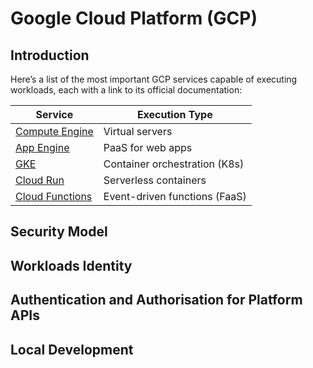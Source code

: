# Google Cloud Platform (GCP)

## Introduction

Here’s a list of the most important GCP services capable of executing workloads, each with a link to its official documentation:

| Service                                                 | Execution Type                 |
| ------------------------------------------------------- | ------------------------------ |
| [Compute Engine](https://cloud.google.com/compute/)     | Virtual servers                |
| [App Engine](https://cloud.google.com/appengine/)       | PaaS for web apps              |
| [GKE](https://cloud.google.com/kubernetes-engine/)      | Container orchestration (K8s)  |
| [Cloud Run](https://cloud.google.com/run/)              | Serverless containers          |
| [Cloud Functions](https://cloud.google.com/functions/)  | Event-driven functions (FaaS)  |


## Security Model

## Workloads Identity

## Authentication and Authorisation for Platform APIs

## Local Development